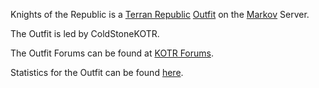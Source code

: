 Knights of the Republic is a [Terran
Republic](Terran_Republic "wikilink") [Outfit](Outfit "wikilink") on the
[Markov](Markov "wikilink") Server.

The Outfit is led by ColdStoneKOTR.

The Outfit Forums can be found at [KOTR
Forums](http://tavernraiders.com/forums/index.php).

Statistics for the Outfit can be found
[here](http://www.planetsidestats.net/outfits.php?world_id=3&outfit_id=9464).